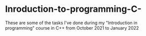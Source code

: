 # Inroduction-to-programming-C-
These are some of the tasks I've done during my "Introduction in programming" course in C++ from October 2021 to January 2022 
